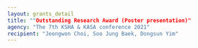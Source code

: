 ```yaml
---
layout: grants_detail
title: ""Outstanding Research Award (Poster presentation)"
agency: "The 7th KSHA & KASA conference 2021"
recipient: "Jeongwon Choi, Soo Jung Baek, Dongsun Yim"
---
```

